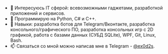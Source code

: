 - 👀 Интересуюсь IT сферой: всевозможными гаджетами, разработкой приложений и сервисов. 
- 🦾 Программирую на Python, C# и C++.
- 🎯 Навыки: разработка ботов для Telegram/Вконтакте, разработка консольного/графического ПО, разработка консольных игр с 2D графикой, работа с базами данных (СУБД SQLite), WPF, Git, Linux, Bash. 
- 📫 Связаться со мной можно написав мне в Telegram - [@ex0d2s](https://t.me/ex0d2s).

<!---
3x0d2s/3x0d2s is a ✨ special ✨ repository because its `README.md` (this file) appears on your GitHub profile.
You can click the Preview link to take a look at your changes.
--->
